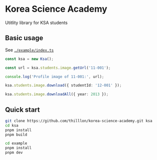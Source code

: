 # Korea Science Academy

Utitlity library for KSA students

## Basic usage

See [`./example/index.ts`](./example/index.ts)

```ts
const ksa = new Ksa();

const url = ksa.students.image.getUrl('11-001');

console.log('Profile image of 11-001:', url);

ksa.students.image.download({ studentId: '12-001' });

ksa.students.image.downloadAll({ year: 2013 });
```

## Quick start

```sh
git clone https://github.com/thilllon/korea-science-academy.git ksa
cd ksa
pnpm install
pnpm build

cd example
pnpm install
pnpm dev
```
